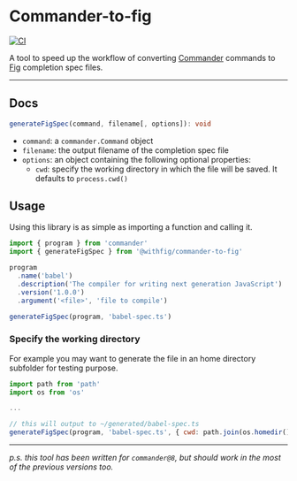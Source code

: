 # Commander-to-fig

[![CI](https://github.com/fedeci/commander-to-fig/actions/workflows/main.yml/badge.svg)](https://github.com/fedeci/commander-to-fig/actions/workflows/main.yml)

A tool to speed up the workflow of converting [Commander](https://github.com/tj/commander.js) commands to [Fig](https://github.com/withfig/autocomplete) completion spec files.

---

## Docs

```ts
generateFigSpec(command, filename[, options]): void
```

- `command`: a `commander.Command` object
- `filename`: the output filename of the completion spec file
- `options`: an object containing the following optional properties:
  - `cwd`: specify the working directory in which the file will be saved. It defaults to `process.cwd()`

## Usage

Using this library is as simple as importing a function and calling it.

```js
import { program } from 'commander'
import { generateFigSpec } from '@withfig/commander-to-fig'

program
  .name('babel')
  .description('The compiler for writing next generation JavaScript')
  .version('1.0.0')
  .argument('<file>', 'file to compile')

generateFigSpec(program, 'babel-spec.ts')
```

### Specify the working directory

For example you may want to generate the file in an home directory subfolder for testing purpose.

```js
import path from 'path'
import os from 'os'

...

// this will output to ~/generated/babel-spec.ts
generateFigSpec(program, 'babel-spec.ts', { cwd: path.join(os.homedir(), 'generated') })
```

---

_p.s. this tool has been written for `commander@8`, but should work in the most of the previous versions too._
